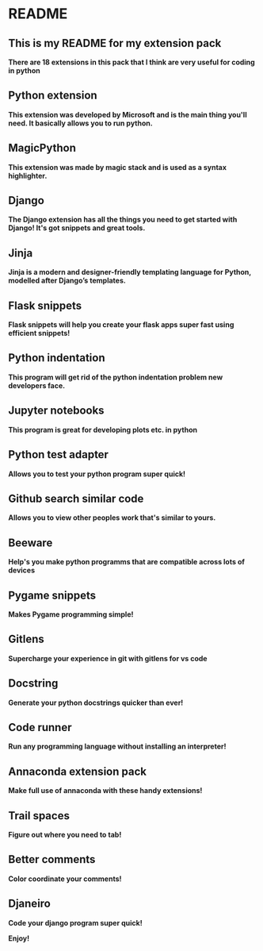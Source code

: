 # README

## This is my README for my extension pack

**There are 18 extensions in this pack that I think are very useful for coding in python**

## Python extension

**This extension was developed by Microsoft and is the main thing you'll need. It basically allows you to run python.**

##  MagicPython

**This extension was made by magic stack and is used as a syntax highlighter.**

##  Django

**The Django extension has all the things you need to get started  with Django! It's got snippets and great tools.**

##  Jinja

**Jinja is a modern and designer-friendly templating language for Python, modelled after Django’s templates.**

##  Flask snippets

**Flask snippets will help you create your flask apps super fast using efficient snippets!**

##  Python indentation

**This program will get rid of the python indentation problem new developers face.**

##  Jupyter notebooks

**This program is great for developing plots etc. in python**

##  Python test adapter

**Allows you to test your python program super quick!**

##  Github search similar code

**Allows you to view other peoples work that's similar to yours.**

##  Beeware

**Help's you make python programms that are compatible across lots of devices**

##  Pygame snippets

**Makes Pygame programming simple!**

##  Gitlens

**Supercharge your experience in git with gitlens for vs code**

##  Docstring

**Generate your python docstrings quicker than ever!**

##  Code runner

**Run any programming language without installing an interpreter!**

##  Annaconda extension pack

**Make full use of annaconda with these handy extensions!**

##  Trail spaces

**Figure out where you need to tab!**

##  Better comments

**Color coordinate your comments!**

##  Djaneiro

**Code your django program super quick!**

**Enjoy!**
